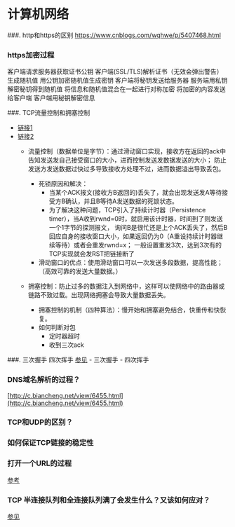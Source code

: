 # 计算机网络

###. http和https的区别
    https://www.cnblogs.com/wqhwe/p/5407468.html
    
### https加密过程

客户端请求服务器获取证书公钥
客户端(SSL/TLS)解析证书（无效会弹出警告）
生成随机值
用公钥加密随机值生成密钥
客户端将秘钥发送给服务器
服务端用私钥解密秘钥得到随机值
将信息和随机值混合在一起进行对称加密
将加密的内容发送给客户端
客户端用秘钥解密信息
    
###. TCP流量控制和拥塞控制 
- [链接1](https://www.cnblogs.com/LloydDracarys/articles/9032696.html)
- [链接2](https://blog.csdn.net/dangzhangjing97/article/details/81008836)
    - 流量控制（数据单位是字节）：通过滑动窗口实现，接收方在返回的ack中告知发送发自己接受窗口的大小，进而控制发送发数据发送的大小；
    防止发送方发送数据过快过多导致接收方处理不过，进而数据溢出导致丢包。
        - 死锁原因和解决：
            - 当某个ACK报文(接收方B返回的)丢失了，就会出现发送发A等待接受方B确认，并且B等待A发送数据的死锁状态。
            - 为了解决这种问题，TCP引入了持续计时器（Persistence timer），当A收到rwnd=0时，就启用该计时器，时间到了则发送一个1字节的探测报文，
        询问B是很忙还是上个ACK丢失了，然后B回应自身的接收窗口大小，如果返回仍为0（A重设持续计时器继续等待）或者会重发rwnd=x；
        一般设置重发3次，达到3次有的TCP实现就会发RST把链接断了
        - 滑动窗口的优点：使用滑动窗口可以一次发送多段数据，提高性能；（高效可靠的发送大量数据。）
    
    - 拥塞控制：防止过多的数据注入到网络中，这样可以使网络中的路由器或链路不致过载。出现网络拥塞会导致大量数据丢失。
        - 拥塞控制的机制（四种算法）：慢开始和拥塞避免结合，快重传和快恢复。
        - 如何判断对包
            - 定时器超时
            - 收到三次ack
            
###. 三次握手 四次挥手
[参见](https://mp.weixin.qq.com/s/NL7Jzh0lYoA395yzaGxBHw)
    - 三次握手
    - 四次挥手
### DNS域名解析的过程？
[http://c.biancheng.net/view/6455.html](http://c.biancheng.net/view/6455.html)

### TCP和UDP的区别？


### 如何保证TCP链接的稳定性

### 打开一个URL的过程
[参考](https://mp.weixin.qq.com/s/I6BLwbIpfGEJnxjDcPXc1A)
### TCP 半连接队列和全连接队列满了会发生什么？又该如何应对？
[参见](https://mp.weixin.qq.com/s/tRXlq1hErqKQLMMLcxoXvg)